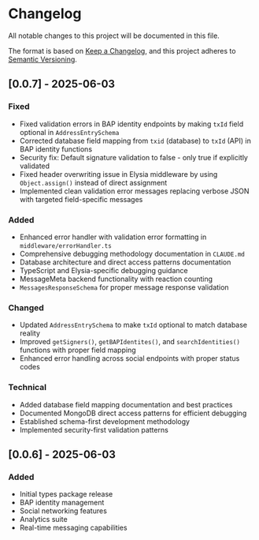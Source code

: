 # Changelog

All notable changes to this project will be documented in this file.

The format is based on [Keep a Changelog](https://keepachangelog.com/en/1.0.0/),
and this project adheres to [Semantic Versioning](https://semver.org/spec/v2.0.0.html).

## [0.0.7] - 2025-06-03

### Fixed
- Fixed validation errors in BAP identity endpoints by making `txId` field optional in `AddressEntrySchema`
- Corrected database field mapping from `txid` (database) to `txId` (API) in BAP identity functions
- Security fix: Default signature validation to false - only true if explicitly validated
- Fixed header overwriting issue in Elysia middleware by using `Object.assign()` instead of direct assignment
- Implemented clean validation error messages replacing verbose JSON with targeted field-specific messages

### Added
- Enhanced error handler with validation error formatting in `middleware/errorHandler.ts`
- Comprehensive debugging methodology documentation in `CLAUDE.md`
- Database architecture and direct access patterns documentation
- TypeScript and Elysia-specific debugging guidance
- MessageMeta backend functionality with reaction counting
- `MessagesResponseSchema` for proper message response validation

### Changed
- Updated `AddressEntrySchema` to make `txId` optional to match database reality
- Improved `getSigners()`, `getBAPIdentites()`, and `searchIdentities()` functions with proper field mapping
- Enhanced error handling across social endpoints with proper status codes

### Technical
- Added database field mapping documentation and best practices
- Documented MongoDB direct access patterns for efficient debugging
- Established schema-first development methodology
- Implemented security-first validation patterns

## [0.0.6] - 2025-06-03

### Added
- Initial types package release
- BAP identity management
- Social networking features
- Analytics suite
- Real-time messaging capabilities 